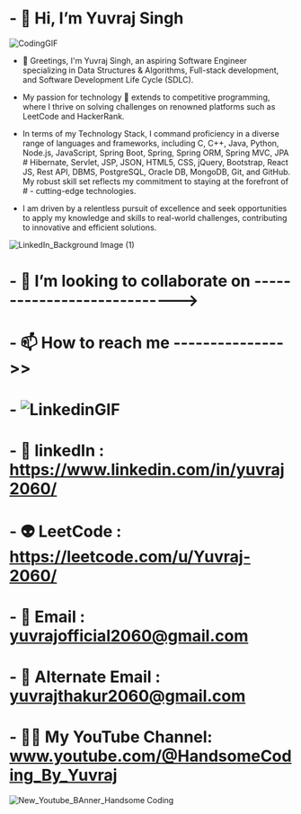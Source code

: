  # - 👋 Hi, I’m Yuvraj Singh                       
![CodingGIF](https://github.com/Yuvraj-2060/Yuvraj-2060/assets/103349788/db25b13d-c34f-4866-99a4-3877f62b8df8)


 - 👀 Greetings, I'm Yuvraj Singh, an aspiring Software Engineer specializing in Data Structures & Algorithms, Full-stack development, and Software Development Life Cycle (SDLC).

 - My passion for technology 🌱 extends to competitive programming, where I thrive on solving challenges on renowned platforms such as LeetCode and HackerRank.

 - In terms of my Technology Stack, I command proficiency in a diverse range of languages and frameworks, including C, C++, Java, Python, Node.js, JavaScript, Spring Boot, Spring, Spring ORM, Spring MVC, JPA # Hibernate, Servlet, JSP, JSON, HTML5, CSS, jQuery, Bootstrap, React JS, Rest API, DBMS, PostgreSQL, Oracle DB, MongoDB, Git, and GitHub. My robust skill set reflects my commitment to staying at the forefront of # - cutting-edge technologies.

 - I am driven by a relentless pursuit of excellence and seek opportunities to apply my knowledge and skills to real-world challenges, contributing to innovative and efficient solutions.


![LinkedIn_Background Image (1)](https://github.com/Yuvraj-2060/Yuvraj-2060/assets/103349788/23d3a77f-5348-46d9-9023-b4e413bba365)


# - 💞️ I’m looking to collaborate on ---------------------------->
# - 📫 How to reach me --------------->> 

# -  ![LinkedinGIF](https://github.com/Yuvraj-2060/Yuvraj-2060/assets/103349788/ff019f9d-a3da-47f9-a09d-9a3949e84112)
# - 🥷 linkedIn           : https://www.linkedin.com/in/yuvraj2060/


# - 👽 LeetCode           : https://leetcode.com/u/Yuvraj-2060/
# - 📩 Email              : yuvrajofficial2060@gmail.com  
# - 📩 Alternate Email    : yuvrajthakur2060@gmail.com  


# - 🧑‍💻 My YouTube Channel: www.youtube.com/@HandsomeCoding_By_Yuvraj

![New_Youtube_BAnner_Handsome Coding](https://github.com/Yuvraj-2060/Yuvraj-2060/assets/103349788/ea908aeb-7127-449f-8f90-3b030832fa41)


<!---
Yuvraj-2060/Yuvraj-2060 is a ✨ special ✨ repository because its `README.md` (this file) appears on your GitHub profile.
You can click the Preview link to take a look at your changes.
--->
